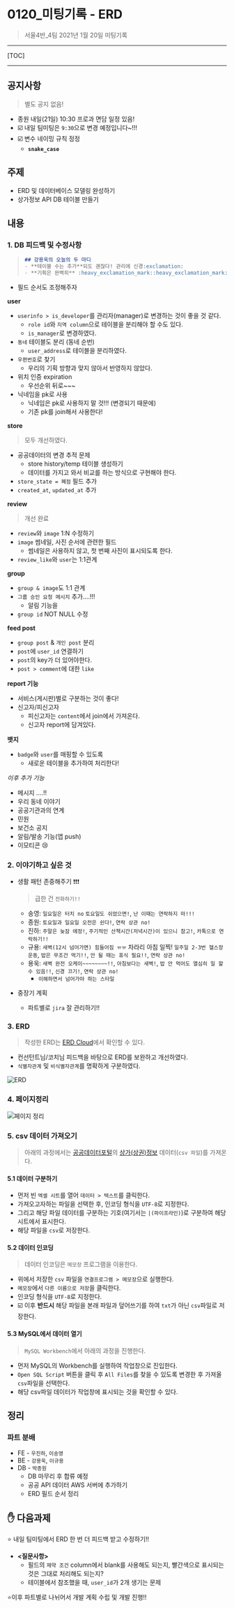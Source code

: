 # 0120_미팅기록 - ERD

> 서울4반_4팀 2021년 1월 20일 미팅기록

---

[TOC]

---



## 공지사항

> 별도 공지 없음!

- 종원 내일(21일) 10:30 프로과 면담 일정 있음!
- :ballot_box_with_check: 내일 팀미팅은 `9:30`으로 변경 예정입니다~!!!
- :ballot_box_with_check: 변수 네이밍 규칙 정정
  - **`snake_case`**



## 주제

- ERD 및 데이터베이스 모델링 완성하기
- 상가정보 API DB 테이블 만들기



## 내용

### 1. DB 피드백 및 수정사항

> ```markdown
> ## 강용욱의 오늘의 두 마디
> - **테이블 수는 추가**되도 괜찮다! 관리에 신경:exclamation:
> - **기획은 완벽히** :heavy_exclamation_mark::heavy_exclamation_mark:
> ```

- 필드 순서도 조정해주자

**user**

- `userinfo > is_developer`를 관리자(manager)로 변경하는 것이 좋을 것 같다.
  - `role id`와 `지역 column`으로 테이블을 분리해야 할 수도 있다.
  - `is_manager`로 변경하였다.
- `동네` 테이블도 분리 (동네 순번)
  - `user_address`로 테이블을 분리하였다.
- `우편번호`로 찾기
  - 우리의 기획 방향과 맞지 않아서 반영하지 않았다.
- 위치 인증 expiration
  - 우선순위 뒤로~~~
- 닉네임을 pk로 사용
  - 닉네임은 pk로 사용하지 말 것!!! (변경되기 때문에)
  - 기존 pk를 join해서 사용한다!

**store**

> 모두 개선하였다.

- 공공데이터의 변경 추적 문제
  - store history/temp 테이블 생성하기
  - 데이터를 가지고 와서 비교를 하는 방식으로 구현해야 한다.
- `store_state = 폐점` 필드 추가
- `created_at`, `updated_at` 추가

**review**

> 개선 완료

- `review`와 `image` 1:N 수정하기
- `image` 썸네일, 사진 순서에 관련한 필드
  - 썸네일은 사용하지 않고, 첫 번째 사진이 표시되도록 한다.
- `review_like`와 `user`는 1:1관계

**group**

- `group & image`도 1:1 관계
- `그룹 승인 요청 메시지` 추가....!!!
  - 알림 기능을 
- `group id` NOT NULL 수정

**feed post**

- `group post` & `개인 post` 분리
- `post`에 `user_id` 연결하기
- `post`의 key가 더 있어야한다.
- `post > comment`에 대한 `like`

**report 기능**

- 서비스(게시판)별로 구분하는 것이 좋다!
- 신고자/피신고자
  - 피신고자는 `content`에서 join에서 가져온다.
  - 신고자 report에 담겨있다.

**뱃지**

- `badge`와 `user`를 매핑할 수 있도록
  - 새로운 테이블을 추가하여 처리한다!

*이후 추가 기능*

- 메시지 ....!!
- 우리 동네 이야기
- 공공기관과의 연계
- 민원
- 보건소 공지
- 알림/발송 기능(앱 push)
- 이모티콘 :cry:



### 2. 이야기하고 싶은 것

- 생활 패턴 존중해주기 :heavy_exclamation_mark::heavy_exclamation_mark::heavy_exclamation_mark:

  > 급한 건 `전화하기!!`

  - 송영: `일요일은 터치 no` `토요일도 쉬었으면!`, `난 이때는 연락하지 마!!!`
  - 종원: `토요일과 일요일 오전은 쉰다!`, `연락 상관 no!`
  - 진하: `주말은 늦잠 에정!`, `주기적인 산책시간(저녁시간)이 있으니 참고!`, `카톡으로 연락하기!!`
  - 규용: `새벽(12시 넘어가면) 힘들어짐 ㅠㅠ` 차라리 아침 일찍! `일주일 2-3번 헬스장 운동`, `밥은 무조건 먹기!!`, `안 될 때는 휴식 필요!!`, `연락 상관 no!`
  - 용욱: `새벽 완전 오케이~~~~~~~~!!`, `아침보다는 새벽!`, `밥 안 먹어도 열심히 일 할 수 있음!!`, `신경 끄기!`, `연락 상관 no!`
    - `이해하면서 넘어가야 하는 스타일`

- 중장기 계획

  - 파트별로 `jira` 잘 관리하기!!



### 3. ERD

> 작성한 ERD는 [ERD Cloud](https://www.erdcloud.com/d/9Kg7njtJdqG7fGB8a)에서 확인할 수 있다.

- 컨선턴트님/코치님 피드백을 바탕으로 ERD를 보완하고 개선하였다.
- `식별자관계` 및 `비식별자관계`를 명확하게 구분하였다.

![ERD](0120_ERD.png)



### 4. 페이지정리

![페이지 정리](0120_page_list.png)



### 5. csv 데이터 가져오기

> 아래의 과정에서는 [공공데이터포털](https://www.data.go.kr/index.do)의 [상가(상권)정보](https://www.data.go.kr/data/15012005/fileData.do) 데이터(`csv 파일`)를 가져온다.

#### 5.1 데이터 구분하기

- 먼저 빈 `엑셀 시트`를 열어 `데이터 > 텍스트`를 클릭한다.
- 가져오고자하는 파일을 선택한 후, 인코딩 형식을 `UTF-8`로 지정한다.
- 그리고 해당 파일 데이터를 구분하는 기호(여기서는 `|(파이프라인)`)로 구분하여 해당 시트에서 표시한다.
- 해당 파일을 `csv`로 저장한다.

#### 5.2 데이터 인코딩

> 데이터 인코딩은 `메모장` 프로그램을 이용한다.

- 위에서 저장한 `csv` 파일을 `연결프로그램 > 메모장`으로 실행한다.
- `메모장`에서  `다른 이름으로 저장`을 클릭한다.
- 인코딩 형식을 `UTF-8`로 지정한다.
- :ballot_box_with_check: 이후 **반드시** 해당 파일을 본래 파일과 덮어쓰기를 하여 `txt`가 아닌 `csv`파일로 저장한다.

#### 5.3 MySQL에서 데이터 열기

> `MySQL Workbench`에서 아래의 과정을 진행한다.

- 먼저 MySQL의 Workbench를 실행하여 작업창으로 진입한다.
- `Open SQL Script` 버튼을 클릭 후 `All Files`를 찾을 수 있도록 변경한 후 가져올 `csv`파일을 선택한다.
- 해당 csv파일 데이터가 작업창에 표시되는 것을 확인할 수 있다.



## 정리

### 파트 분배

- FE - `우진하`, `이송영`
- BE - `강용욱`, `이규용`
- DB - `박종원`
  - DB 마무리 후 합류 예정
  - 공공 API 데이터 AWS 서버에 추가하기
  - ERD 필드 순서 정리



## :hand: 다음과제

:star: 내일 팀미팅에서 ERD 한 번 더 피드백 받고 수정하기!!

- **<질문사항>**
  - 필드의 `제약 조건` column에서 blank를 사용해도 되는지, 빨간색으로 표시되는 것은 그대로 처리해도 되는지?
  - 테이블에서 참조했을 때, `user_id`가 2개 생기는 문제

:star:이후 파트별로 나뉘어서 개발 계획 수립 및 개발 진행!!

